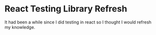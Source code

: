 # React Testing Library Refresh

It had been a while since I did testing in react so I thought I would refresh my knowledge.
